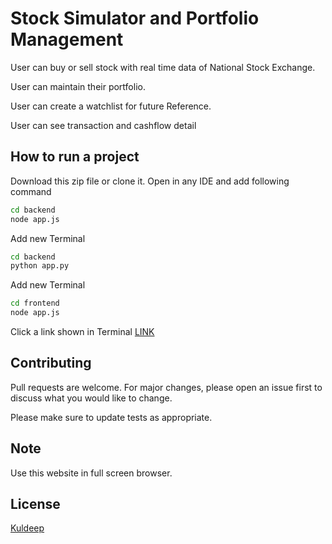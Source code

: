 # Stock Simulator and Portfolio Management

User can buy or sell stock with real time data of National Stock Exchange.

User can maintain their portfolio.

User can create a watchlist for future Reference.

User can see transaction and cashflow detail

## How to run a project

Download this zip file or clone it. Open in any IDE and add following command

```bash
cd backend
node app.js
```
Add new Terminal
```bash
cd backend
python app.py
```
Add new Terminal

```bash
cd frontend
node app.js
```
Click a link shown in Terminal [LINK](http://127.0.0.1:3001/)


## Contributing

Pull requests are welcome. For major changes, please open an issue first to discuss what you would like to change.

Please make sure to update tests as appropriate.

## Note
Use this website in full screen browser.

## License
[Kuldeep](https://github.com/kuldeep1007)
